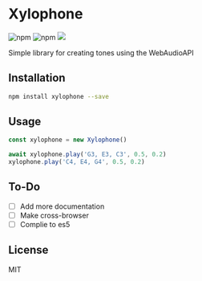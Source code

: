 # Xylophone

![npm](https://img.shields.io/npm/v/xylophone.svg)
![npm](https://img.shields.io/npm/dt/xylophone.svg)
![](https://img.shields.io/badge/status-awesome-red.svg?style=flat)

Simple library for creating tones using the WebAudioAPI

## Installation

```bash
npm install xylophone --save
```

## Usage

```typescript
const xylophone = new Xylophone()

await xylophone.play('G3, E3, C3', 0.5, 0.2)
xylophone.play('C4, E4, G4', 0.5, 0.2)
```

## To-Do
- [ ] Add more documentation
- [ ] Make cross-browser
- [ ] Complie to es5

## License

MIT
